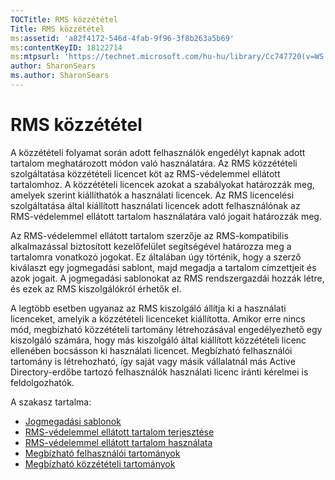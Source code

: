 ```yaml
---
TOCTitle: RMS közzététel
Title: RMS közzététel
ms:assetid: 'a82f4172-546d-4fab-9f96-3f8b263a5b69'
ms:contentKeyID: 18122714
ms:mtpsurl: 'https://technet.microsoft.com/hu-hu/library/Cc747720(v=WS.10)'
author: SharonSears
ms.author: SharonSears
---
```


RMS közzététel
==============

A közzétételi folyamat során adott felhasználók engedélyt kapnak adott tartalom meghatározott módon való használatára. Az RMS közzétételi szolgáltatása közzétételi licencet köt az RMS-védelemmel ellátott tartalomhoz. A közzétételi licencek azokat a szabályokat határozzák meg, amelyek szerint kiállíthatók a használati licencek. Az RMS licencelési szolgáltatása által kiállított használati licencek adott felhasználónak az RMS-védelemmel ellátott tartalom használatára való jogait határozzák meg.

Az RMS-védelemmel ellátott tartalom szerzője az RMS-kompatibilis alkalmazással biztosított kezelőfelület segítségével határozza meg a tartalomra vonatkozó jogokat. Ez általában úgy történik, hogy a szerző kiválaszt egy jogmegadási sablont, majd megadja a tartalom címzettjeit és azok jogait. A jogmegadási sablonokat az RMS rendszergazdái hozzák létre, és ezek az RMS kiszolgálókról érhetők el.

A legtöbb esetben ugyanaz az RMS kiszolgáló állítja ki a használati licenceket, amelyik a közzétételi licenceket kiállította. Amikor erre nincs mód, megbízható közzétételi tartomány létrehozásával engedélyezhető egy kiszolgáló számára, hogy más kiszolgáló által kiállított közzétételi licenc ellenében bocsásson ki használati licencet. Megbízható felhasználói tartomány is létrehozható, így saját vagy másik vállalatnál más Active Directory-erdőbe tartozó felhasználók használati licenc iránti kérelmei is feldolgozhatók.

A szakasz tartalma:

-   [Jogmegadási sablonok](https://technet.microsoft.com/eee931c8-7c98-48e9-9e2c-d0b7bd4f2b96)
-   [RMS-védelemmel ellátott tartalom terjesztése](https://technet.microsoft.com/98612cfb-4fd6-47f9-8b9f-025a93834cd9)
-   [RMS-védelemmel ellátott tartalom használata](https://technet.microsoft.com/3cf6d64b-1187-433c-bbb2-c68069bc3c30)
-   [Megbízható felhasználói tartományok](https://technet.microsoft.com/a09b883f-f455-4c46-a4fd-d37b689e1d24)
-   [Megbízható közzétételi tartományok](https://technet.microsoft.com/bca1c33a-d3ef-42b5-adbe-6e104979a71f)
